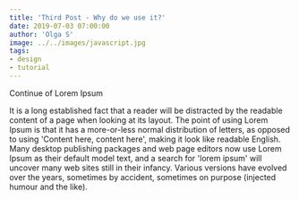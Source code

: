 ```yaml
---
title: 'Third Post - Why do we use it?'
date: 2019-07-03 07:00:00
author: 'Olga S'
image: ../../images/javascript.jpg
tags:
- design
- tutorial
---
```


Continue of Lorem Ipsum

It is a long established fact that a reader will be distracted by the readable content of a page when looking at its layout. The point of using Lorem Ipsum is that it has a more-or-less normal distribution of letters, as opposed to using 'Content here, content here', making it look like readable English. Many desktop publishing packages and web page editors now use Lorem Ipsum as their default model text, and a search for 'lorem ipsum' will uncover many web sites still in their infancy. Various versions have evolved over the years, sometimes by accident, sometimes on purpose (injected humour and the like).